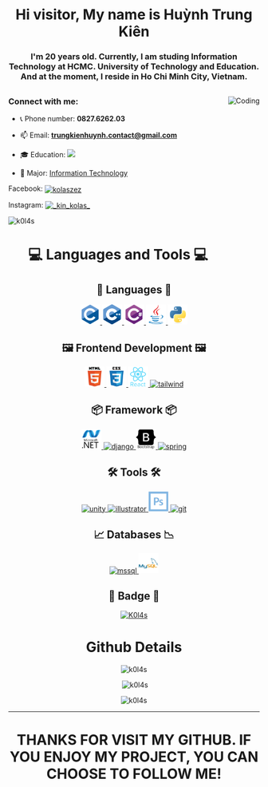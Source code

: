 <h1 align="center">Hi visitor, My name is Huỳnh Trung Kiên</h1>
<h3 align="center">I'm 20 years old. Currently, I am studing Information Technology at HCMC. University of Technology and Education. And at the moment, I reside in Ho Chi Minh City, Vietnam.</h3>
<h2></h2>
<img src="https://media.giphy.com/media/qgQUggAC3Pfv687qPC/giphy.gif" align="right" alt="Coding" height=300px/> 
<h3 align="left">Connect with me:</h3>

 - 📞 Phone number: **0827.6262.03**
 - 📫 Email: **trungkienhuynh.contact@gmail.com**
 - 🎓 Education: <a href="https://hcmute.edu.vn/"><img width=50px src="https://github.com/K0l4s/K0l4s/assets/87256083/7586c858-3208-47c0-99ce-b2ecfa31dea1"/></a>

 - 🏢 Major: <a href="https://fit.hcmute.edu.vn/">Information Technology</a>
<p align="left">
 Facebook:  
<a href="https://fb.com/kolaszez" target="blank"><img align="center" src="https://raw.githubusercontent.com/rahuldkjain/github-profile-readme-generator/master/src/images/icons/Social/facebook.svg" alt="kolaszez" height="30" width="40" /></a>
     
Instagram:
<a href="https://instagram.com/_kin_kolas_" target="blank"><img align="center" src="https://raw.githubusercontent.com/rahuldkjain/github-profile-readme-generator/master/src/images/icons/Social/instagram.svg" alt="_kin_kolas_" height="30" width="40" /></a>
</p>
<p align="left"> <img src="https://komarev.com/ghpvc/?username=k0l4s&label=Profile%20views&color=0e75b6&style=flat" alt="k0l4s" /> </p>
<h2></h2>
<h1 align="center">💻 Languages and Tools 💻</h1>
<h2 align="center">🔧 Languages 🔧</h2>
<p align="center">
<a href="https://www.cprogramming.com/" target="_blank" rel="noreferrer"> <img src="https://raw.githubusercontent.com/devicons/devicon/master/icons/c/c-original.svg" alt="c" width="40" height="40"/> </a> <a href="https://www.w3schools.com/cpp/" target="_blank" rel="noreferrer"> <img src="https://raw.githubusercontent.com/devicons/devicon/master/icons/cplusplus/cplusplus-original.svg" alt="cplusplus" width="40" height="40"/> </a> <a href="https://www.w3schools.com/cs/" target="_blank" rel="noreferrer"> <img src="https://raw.githubusercontent.com/devicons/devicon/master/icons/csharp/csharp-original.svg" alt="csharp" width="40" height="40"/> </a> <a href="https://www.java.com" target="_blank" rel="noreferrer"> <img src="https://raw.githubusercontent.com/devicons/devicon/master/icons/java/java-original.svg" alt="java" width="40" height="40"/> </a> <a href="https://www.python.org" target="_blank" rel="noreferrer"> <img src="https://raw.githubusercontent.com/devicons/devicon/master/icons/python/python-original.svg" alt="python" width="40" height="40"/> </a> 
</p>
<h2 align="center">🖼 Frontend Development 🖼</h2>
<p align="center">
 <a href="https://www.w3schools.com/html/default.asp" target="_blank" rel="noreferrer"> <img src="https://raw.githubusercontent.com/devicons/devicon/master/icons/html5/html5-original-wordmark.svg" alt="html5" width="40" height="40"/> </a>  <a href="https://www.w3schools.com/css/" target="_blank" rel="noreferrer"> <img src="https://raw.githubusercontent.com/devicons/devicon/master/icons/css3/css3-original-wordmark.svg" alt="css3" width="40" height="40"/></a><a href="https://reactjs.org/" target="_blank" rel="noreferrer"> <img src="https://raw.githubusercontent.com/devicons/devicon/master/icons/react/react-original-wordmark.svg" alt="react" width="40" height="40"/> </a> <a href="https://tailwindcss.com/" target="_blank" rel="noreferrer"> <img src="https://www.vectorlogo.zone/logos/tailwindcss/tailwindcss-icon.svg" alt="tailwind" width="40" height="40"/> </a> </p>
<h2 align="center">📦 Framework 📦</h2>
<p align="center">
<a href="https://dotnet.microsoft.com/" target="_blank" rel="noreferrer"> <img src="https://raw.githubusercontent.com/devicons/devicon/master/icons/dot-net/dot-net-original-wordmark.svg" alt="dotnet" width="40" height="40"/> </a> <a href="https://www.djangoproject.com/" target="_blank" rel="noreferrer"> <img src="https://cdn.worldvectorlogo.com/logos/django.svg" alt="django" width="40" height="40"/> </a> <a href="https://getbootstrap.com" target="_blank" rel="noreferrer"> <img src="https://raw.githubusercontent.com/devicons/devicon/master/icons/bootstrap/bootstrap-plain-wordmark.svg" alt="bootstrap" width="40" height="40"/> </a> <a href="https://spring.io/" target="_blank" rel="noreferrer"> <img src="https://www.vectorlogo.zone/logos/springio/springio-icon.svg" alt="spring" width="40" height="40"/> </a> </p>
<h2 align="center">🛠 Tools 🛠</h2>
<p align="center">
<a href="https://unity.com/" target="_blank" rel="noreferrer"> <img src="https://www.vectorlogo.zone/logos/unity3d/unity3d-icon.svg" alt="unity" width="40" height="40"/> </a>  <a href="https://www.adobe.com/in/products/illustrator.html" target="_blank" rel="noreferrer"> <img src="https://www.vectorlogo.zone/logos/adobe_illustrator/adobe_illustrator-icon.svg" alt="illustrator" width="40" height="40"/> </a>  <a href="https://www.photoshop.com/en" target="_blank" rel="noreferrer"> <img src="https://raw.githubusercontent.com/devicons/devicon/master/icons/photoshop/photoshop-line.svg" alt="photoshop" width="40" height="40"/> </a> <a href="https://git-scm.com/" target="_blank" rel="noreferrer"> <img src="https://www.vectorlogo.zone/logos/git-scm/git-scm-icon.svg" alt="git" width="40" height="40"/> </a> </p>
<h2 align="center">📈 Databases 📉</h2>
<p align="center">
 <a href="https://www.microsoft.com/en-us/sql-server" target="_blank" rel="noreferrer"> <img src="https://www.svgrepo.com/show/303229/microsoft-sql-server-logo.svg" alt="mssql" width="40" height="40"/> </a> <a href="https://www.mysql.com/" target="_blank" rel="noreferrer"> <img src="https://raw.githubusercontent.com/devicons/devicon/master/icons/mysql/mysql-original-wordmark.svg" alt="mysql" width="40" height="40"/> </a> </p>
<h2 align="center">🥇 Badge 🥇</h2>
<p align="center"> <a href="https://github.com/ryo-ma/github-profile-trophy"><img src="https://github-profile-trophy.vercel.app/?username=K0l4s" alt="K0l4s" /></a> </p>

<h1 align="center">Github Details</h1>
<div>
<p align="center"><img src="https://github-readme-stats.vercel.app/api/top-langs?username=k0l4s&show_icons=true&locale=en&layout=compact" alt="k0l4s" /> </p>
<p align="center">&nbsp;<img src="https://github-readme-stats.vercel.app/api?username=k0l4s&show_icons=true&locale=en" alt="k0l4s" /> </p>
<p align="center"> <img  src="https://github-readme-streak-stats.herokuapp.com/?user=k0l4s&" alt="k0l4s" /></p>
</div>
<hr>
<h1 align="center">THANKS FOR VISIT MY GITHUB. IF YOU ENJOY MY PROJECT, YOU CAN CHOOSE TO FOLLOW ME!</h1>
